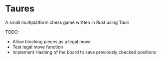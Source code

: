 # Taures
A small multiplatform chess game written in Rust using Tauri

TODO:
* Allow blocking pieces as a legal move
* Test legal move function
* Implement Hashing of the board to save previously checked positions
